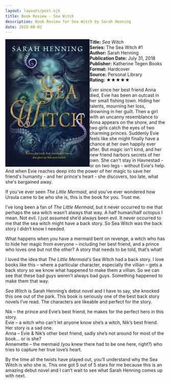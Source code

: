 ```yaml
---
layout: layouts/post.njk
title: Book Review - Sea Witch
description: Book Review for Sea Witch by Sarah Henning
date: 2018-08-02
---
```

<section class="review__info">

<img loading="lazy" class="movie__poster" src="/static/images/covers/seawitch.webp" alt="Book Cover for Sea Witch by Sarah Henning" width="264" height="400" align="left">
        
<b>Title:</b> <i>Sea Witch</i><br>
<b>Series:</b> The Sea Witch #1<br>
<b>Author:</b> Sarah Henning<br>
<b>Publication Date:</b> July 31, 2018<br>
<b>Publisher:</b> Katherine Tegen Books<br>
<b>Format:</b> Hardcover<br>
<b>Source:</b> Personal Library<br>
<b>Rating:</b> &#9733;&#9733;&#9733;&#9733;&#9733;
        
<p class="review__description">Ever since her best friend Anna died, Evie has been an outcast in her small fishing town. Hiding her talents, mourning her loss, drowning in her guilt. Then a girl with an uncanny resemblance to Anna appears on the shore, and the two girls catch the eyes of two charming princes. Suddenly Evie feels like she might finally have a chance at her own happily ever after. But magic isn't kind, and her new friend harbors secrets of her own. She can't stay in Havnestad - or on two legs - without Evie's help. And when Evie reaches deep into the power of her magic to save her friend's humanity - and her prince's heart - she discovers, too late, what she's bargained away.</p>
</section>

<p>If you’ve ever seen <i>The Little Mermaid</i>, and you’ve ever wondered how Ursula came to be who she is, this is the book for you. Trust me.</p>

<p>I’ve long been a fan of <i>The Little Mermaid</i>, but it never occurred to me that perhaps the sea witch wasn’t always that way. A half human/half octopus I mean. Not evil. I just assumed she’d always been evil. It never occurred to me that the sea witch might have a back story. So Sea Witch was the back story I didn’t know I needed.</p>

<p>What happens when you have a mermaid bent on revenge, a witch who has to hide her magic from everyone – including her best friend, and a prince who loves one but not the other? A story that needs to be told, that’s what!</p>

<p>I loved the idea that <i>The Little Mermaid‘s</i> Sea Witch had a back story. I love books like this – where a particular character, especially the villian – gets a back story so we know what happened to make them a villian. So we can see that these bad guys weren’t always bad guys. Something happened to make them that way.</p>

<p><i>Sea Witch</i> is Sarah Henning’s debut novel and I have to say, she knocked this one out of the park. This book is seriously one of the best back story novels I’ve read. The characters are likeable and perfect for the story.</p>

<p>Nik – the prince and Evie’s best friend, he makes for the perfect hero in this story.<br>
Evie – a witch who can’t let anyone know she’s a witch, Nik’s best friend. Her story is a sad one.<br>
Anna – Evie &amp; Nik’s other best friend, sadly she’s not around for most of the book… or is she?<br>
Annemette – the mermaid (you knew there had to be one here, right?) who tries to capture her true love’s heart.</p>

<p>By the time all the twists have played out, you’ll understand why the Sea Witch is who she is. This one got 5 out of 5 stars for me because this is an amazing debut novel and I can’t wait to see what Sarah Henning comes up with next.</p>